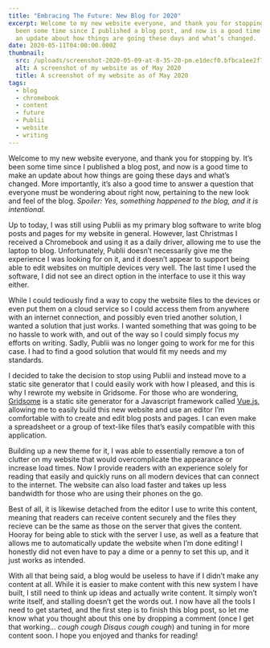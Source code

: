 ```yaml
---
title: "Embracing The Future: New Blog for 2020"
excerpt: Welcome to my new website everyone, and thank you for stopping by. It’s
  been some time since I published a blog post, and now is a good time to make
  an update about how things are going these days and what’s changed.
date: 2020-05-11T04:00:00.000Z
thumbnail: 
  src: /uploads/screenshot-2020-05-09-at-8-35-20-pm.e1decf0.bfbca1ee2f737b18203658b22a411fa3.png
  alt: A screenshot of my website as of May 2020
  title: A screenshot of my website as of May 2020
tags:
  - blog
  - chromebook
  - content
  - future
  - Publii
  - website
  - writing
---
```

Welcome to my new website everyone, and thank you for stopping by. It’s been some time since I published a blog post, and now is a good time to make an update about how things are going these days and what’s changed. More importantly, it’s also a good time to answer a question that everyone must be wondering about right now, pertaining to the new look and feel of the blog. *Spoiler: Yes, something happened to the blog, and it is intentional.*

Up to today, I was still using Publii as my primary blog software to write blog posts and pages for my website in general. However, last Christmas I received a Chromebook and using it as a daily driver, allowing me to use the laptop to blog. Unfortunately, Publii doesn’t necessarily give me the experience I was looking for on it, and it doesn’t appear to support being able to edit websites on multiple devices very well. The last time I used the software, I did not see an direct option in the interface to use it this way either.

While I could tediously find a way to copy the website files to the devices or even put them on a cloud service so I could access them from anywhere with an internet connection, and possibly even tried another solution, I wanted a solution that just works. I wanted something that was going to be no hassle to work with, and out of the way so I could simply focus my efforts on writing. Sadly, Publii was no longer going to work for me for this case. I had to find a good solution that would fit my needs and my standards.

I decided to take the decision to stop using Publii and instead move to a static site generator that I could easily work with how I pleased, and this is why I rewrote my website in Gridsome. For those who are wondering, [Gridsome](<>) is a static site generator for a Javascript framework called [Vue.js](<>), allowing me to easily build this new website and use an editor I’m comfortable with to create and edit blog posts and pages. I can even make a spreadsheet or a group of text-like files that’s easily compatible with this application.



Building up a new theme for it, I was able to essentially remove a ton of clutter on my website that would overcomplicate the appearance or increase load times. Now I provide readers with an experience solely for reading that easily and quickly runs on all modern devices that can connect to the internet. The website can also load faster and takes up less bandwidth for those who are using their phones on the go.

Best of all, it is likewise detached from the editor I use to write this content, meaning that readers can receive content securely and the files they recieve can be the same as those on the server that gives the content. Hooray for being able to stick with the server I use, as well as a feature that allows me to automatically update the website when I’m done editing! I honestly did not even have to pay a dime or a penny to set this up, and it just works as intended.

With all that being said, a blog would be useless to have if I didn’t make any content at all. While it is easier to make content with this new system I have built, I still need to think up ideas and actually write content. It simply won’t write itself, and stalling doesn’t get the words out. I now have all the tools I need to get started, and the first step is to finish this blog post, so let me know what you thought about this one by dropping a comment (once I get that working… *cough cough Disqus cough cough*) and tuning in for more content soon. I hope you enjoyed and thanks for reading!